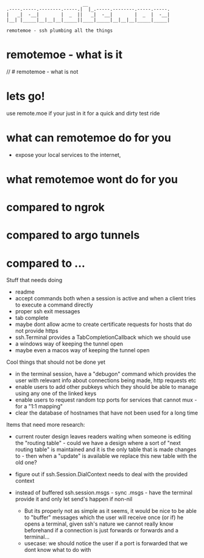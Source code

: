 ```
                            __                              
.----.-----.--------.-----.|  |_.-----.--------.-----.-----.
|   _|  -__|        |  _  ||   _|  -__|        |  _  |  -__|
|__| |_____|__|__|__|_____||____|_____|__|__|__|_____|_____|

remotemoe - ssh plumbing all the things
```

# remotemoe - what is it

// # remotemoe - what is not

# lets go!
use remote.moe if your just in it for a quick and dirty test ride 

# what can remotemoe do for you
* expose your local services to the internet, 

# what remotemoe wont do for you

# compared to ngrok

# compared to argo tunnels

# compared to ... 

Stuff that needs doing
* readme
* accept commands both when a session is active and when a client tries to execute a command directly
* proper ssh exit messages
* tab complete
* maybe dont allow acme to create certificate requests for hosts that do not provide https
* ssh.Terminal provides a TabCompletionCallback which we should use
* a windows way of keeping the tunnel open
* maybe even a macos way of keeping the tunnel open


Cool things that should not be done yet
* in the terminal session, have a "debugon" command which provides the user with relevant info about connections being made, http requests etc
* enable users to add other pubkeys which they should be able to manage using any one of the linked keys
* enable users to request random tcp ports for services that cannot mux - for a "1:1 mapping"
* clear the database of hostnames that have not been used for a long time

Items that need more research:

* current router design leaves readers waiting when someone is editing the "routing table" - could we have a design where
    a sort of "next routing table" is maintained and it is the only table that is made changes to - then when
    a "update" is available we replace this new table with the old one?

* figure out if ssh.Session.DialContext needs to deal with the provided context

* instead of buffered ssh.session.msgs - sync .msgs - have the terminal provide it and only let send's happen if non-nil
    * But its properly not as simple as it seems, it would be nice to be able to "buffer" messages which the user will
        receive once (or if) he opens a terminal, given ssh's nature we cannot really know beforehand if a connection is just
        forwards or forwards and a terminal...
    * usecase: we should notice the user if a port is forwarded that we dont know what to do with
